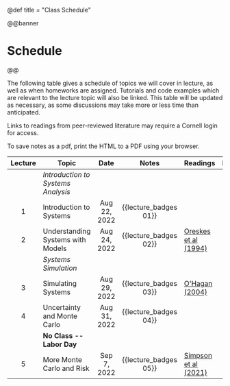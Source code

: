 @def title = "Class Schedule"

@@banner
# Schedule
@@

The following table gives a schedule of topics we will cover in lecture, as well as when homeworks are assigned. Tutorials and code examples which are relevant to the lecture topic will also be linked. This table will be updated as necessary, as some discussions may take more or less time than anticipated.

Links to readings from peer-reviewed literature may require a Cornell login for access.

To save notes as a pdf, print the HTML to a PDF using your browser.

| Lecture | Topic | Date | Notes | Readings | Resources |
|:-------:|-------|:----:|:-----:|----------|-----------|
|   | *Introduction to Systems Analysis* |
| 1 | Introduction to Systems | Aug 22, 2022  | {{lecture_badges 01}} | | |
| 2 | Understanding Systems with Models | Aug 24, 2022 | {{lecture_badges 02}} | [Oreskes et al (1994)](https://login.proxy.library.cornell.edu/login?url=https://doi.org/10.1126/science.263.5147.641) | |
|   | *Systems Simulation* |
| 3 | Simulating Systems | Aug 29, 2022 | {{lecture_badges 03}} | [O'Hagan (2004)](http://doi.wiley.com/10.1111/j.1740-9713.2004.00050.x) | |
| 4 | Uncertainty and Monte Carlo | Aug 31, 2022 | {{lecture_badges 04}} | | |
|   | **No Class -- Labor Day** |
| 5 | More Monte Carlo and Risk | Sep 7, 2022 | {{lecture_badges 05}} | [Simpson et al (2021)](10.1016/j.oneear.2021.03.005) | |
